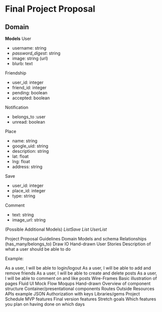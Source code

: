 # Final Project Proposal

## Domain
**Models**
User
* username: string
* *password_digest*: string
* image: string (url)
* blurb: text

Friendship
* user_id: integer
* friend_id: integer
* pending: boolean
* accepted: boolean

Notification
* belongs_to :user
* unread: boolean

Place
* name: string
* google_uid: string
* description: string
* lat: float
* lng: float
* address: string

Save
* user_id: integer
* place_id: integer
* type: string

Comment
* text: string
* image_url: string

(Possible Additional Models)
*ListSave*
*List*
*UserList*



Project Proposal Guidelines
Domain
Models and schema
Relationships (has_many/belongs_to)
Draw IO
Hand-drawn
User Stories
Description of what a user should be able to do

Example:

 As a user, I will be able to login/logout
 As a user, I will be able to add and remove friends
 As a user, I will be able to create and delete posts
 As a user, I will be able to comment on and like posts
Wire-Frames
Basic illustration of pages
Fluid UI
Mock Flow
Moqups
Hand-drawn
Overview of component structure
Container/presentational components
Routes
Outside Resources
APIs
example JSON
Authorization with keys
Libraries/gems
Project Schedule
MVP features
Final version features
Stretch goals
Which features you plan on having done on which days
